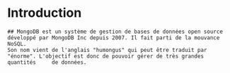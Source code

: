 # Introduction
	## MongoDB est un système de gestion de bases de données open source développé par MongoDB Inc depuis 2007. Il fait parti de la mouvance   NoSQL.
	Son nom vient de l'anglais "humongus" qui peut être traduit par "énorme". L'objectif est donc de pouvoir gérer de très grandes quantités 	 de données.
  
